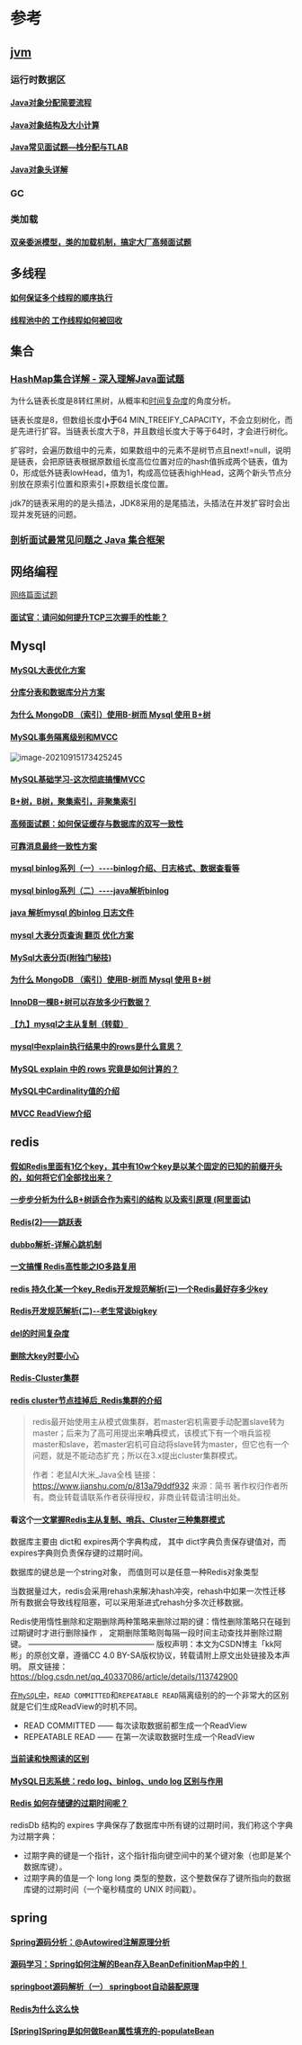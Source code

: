 # 参考

## [jvm](https://juejin.cn/post/6844904096059621390#note)

### 运行时数据区

#### [Java对象分配简要流程](https://segmentfault.com/a/1190000004606059)

#### [Java对象结构及大小计算](https://segmentfault.com/a/1190000004574249)

#### [Java常见面试题—栈分配与TLAB](https://blog.csdn.net/xiaomingdetianxia/article/details/77688945)

#### [Java对象头详解](https://www.cnblogs.com/makai/p/12466541.html)





### GC



### 类加载

#### [双亲委派模型，类的加载机制，搞定大厂高频面试题](https://juejin.cn/post/6844903887866953735#heading-0)



## 多线程

#### [如何保证多个线程的顺序执行](https://blog.csdn.net/qq_29882585/article/details/108567964)

#### [线程池中的 工作线程如何被回收](https://www.cnblogs.com/semi-sub/p/13908099.html)

## 集合

### [HashMap集合详解 - 深入理解Java面试题](https://blog.csdn.net/weixin_41105242/article/details/106972635)

为什么链表长度是8转红黑树，从概率和[时间复杂度](https://image.baidu.com/search/detail?ct=503316480&z=0&ipn=d&word=logn%E7%9A%84%E5%9B%BE%E5%83%8F&hs=0&pn=1&spn=0&di=17270&pi=0&rn=1&tn=baiduimagedetail&is=0%2C0&ie=utf-8&oe=utf-8&cl=2&lm=-1&cs=2968784845%2C2300361488&os=3575832665%2C7512621&simid=3510862303%2C490176156&adpicid=0&lpn=0&ln=30&fr=ala&fm=&sme=&cg=&bdtype=0&oriquery=logn%E7%9A%84%E5%9B%BE%E5%83%8F&objurl=https%3A%2F%2Fgimg2.baidu.com%2Fimage_search%2Fsrc%3Dhttp%3A%2F%2Fd227vo7y4xeile.cloudfront.net%2Fwp-content%2Fuploads%2F2017%2F01%2F02162747%2Fgrowth-of-function.png%26refer%3Dhttp%3A%2F%2Fd227vo7y4xeile.cloudfront.net%26app%3D2002%26size%3Df9999%2C10000%26q%3Da80%26n%3D0%26g%3D0n%26fmt%3Djpeg%3Fsec%3D1632986231%26t%3D6d1a1d949bdaf2f806ab7278bba6b78c&fromurl=ippr_z2C%24qAzdH3FAzdH3Fooo_z%26e3Biw5kwguw_z%26e3Btgu5AzdH3Fvwpj256yAzdH3F%25E0%25ld%25b8%25EF%25BC%25b9%25E0%25lc%25BB%25El%25bF%25bb%25Em%25B9%25AA%25Em%25BD%25Ba%25E0%25ld%25b0%25Em%25lB%25Ad%25EE%25lc%25BDAzdH3Fujj1AzdH3F&gsm=3&islist=&querylist=)的角度分析。

链表长度是8，但数组长度**小于**64 MIN_TREEIFY_CAPACITY，不会立刻树化，而是先进行扩容。当链表长度大于8，并且数组长度大于等于64时，才会进行树化。



扩容时，会遍历数组中的元素，如果数组中的元素不是树节点且next!=null，说明是链表，会把原链表根据原数组长度高位位置对应的hash值拆成两个链表，值为0，形成低外链表lowHead，值为1，构成高位链表highHead，这两个新头节点分别放在原索引位置和原索引+原数组长度位置。



jdk7的链表采用的的是头插法，JDK8采用的是尾插法，头插法在并发扩容时会出现并发死链的问题。





### [剖析面试最常见问题之 Java 集合框架](https://snailclimb.gitee.io/javaguide/#/docs/java/collection/Java集合框架常见面试题?id=1-剖析面试最常见问题之-java-集合框架)



## 网络编程

[网络篇面试题](https://juejin.cn/post/6911120519035092999#heading-4)

#### [面试官：请问如何提升TCP三次握手的性能？](https://blog.csdn.net/weixin_51954021/article/details/110835029)

## Mysql

#### [MySQL大表优化方案](https://segmentfault.com/a/1190000006158186)

#### [分库分表和数据库分片方案](https://www.cnblogs.com/yinyunmoyi/p/11563948.html)

#### [为什么 MongoDB （索引）使用B-树而 Mysql 使用 B+树](https://www.cnblogs.com/kaleidoscope/p/9481991.html)

#### [MySQL事务隔离级别和MVCC](https://juejin.cn/post/6844903808376504327#heading-0)

![image-20210915173425245](参考.assets/image-20210915173425245.png)

#### [MySQL基础学习-这次彻底搞懂MVCC](https://juejin.cn/post/6983312223129042958#heading-0)

#### [B+树，B树，聚集索引，非聚集索引](https://blog.csdn.net/weixin_30565199/article/details/95851132)

#### [高频面试题：如何保证缓存与数据库的双写一致性](https://www.cnblogs.com/semi-sub/p/13735800.html)

#### [可靠消息最终一致性方案](https://www.jianshu.com/p/3186a0a76c1d)

#### [mysql binlog系列（一）----binlog介绍、日志格式、数据查看等](https://blog.csdn.net/ouyang111222/article/details/50300851)

#### [mysql binlog系列（二）----java解析binlog](https://blog.csdn.net/ouyang111222/article/details/50383222?spm=1001.2014.3001.5501)

#### [java 解析mysql 的binlog 日志文件](https://blog.csdn.net/jiangzeyin_/article/details/79442984?utm_medium=distribute.pc_relevant.none-task-blog-2~default~baidujs_baidulandingword~default-1.no_search_link&spm=1001.2101.3001.4242)

#### [mysql 大表分页查询 翻页 优化方案](https://zhuanlan.zhihu.com/p/70667138)

#### [MySql大表分页(附独门秘技)](https://ifeve.com/mysql%e5%a4%a7%e8%a1%a8%e5%88%86%e9%a1%b5%e9%99%84%e7%8b%ac%e9%97%a8%e7%a7%98%e6%8a%80/)

#### [为什么 MongoDB （索引）使用B-树而 Mysql 使用 B+树](https://www.cnblogs.com/kaleidoscope/p/9481991.html)

#### [InnoDB一棵B+树可以存放多少行数据？](https://www.cnblogs.com/leefreeman/p/8315844.html)

#### [【九】mysql之主从复制（转载）](https://blog.csdn.net/jy02268879/article/details/105629976)



#### [mysql中explain执行结果中的rows是什么意思？](https://blog.csdn.net/u011514729/article/details/79550386?utm_medium=distribute.pc_relevant.none-task-blog-2%7Edefault%7ECTRLIST%7Edefault-3.no_search_link&depth_1-utm_source=distribute.pc_relevant.none-task-blog-2%7Edefault%7ECTRLIST%7Edefault-3.no_search_link)

#### [MySQL explain 中的 rows 究竟是如何计算的？](https://blog.csdn.net/ZhangHuan0126/article/details/109362632)

#### [MySQL中Cardinality值的介绍](https://www.cnblogs.com/olinux/p/5140615.html)

#### [MVCC ReadView介绍](https://www.cnblogs.com/jmliao/p/13204946.html)





## redis

#### [假如Redis里面有1亿个key，其中有10w个key是以某个固定的已知的前缀开头的，如何将它们全部找出来？](https://blog.csdn.net/qq_42466682/article/details/106467071?utm_medium=distribute.pc_relevant_t0.none-task-blog-2%7Edefault%7ECTRLIST%7Edefault-1.no_search_link&depth_1-utm_source=distribute.pc_relevant_t0.none-task-blog-2%7Edefault%7ECTRLIST%7Edefault-1.no_search_link)

#### [一步步分析为什么B+树适合作为索引的结构 以及索引原理 (阿里面试)](https://www.cnblogs.com/aspirant/p/9214485.html)

#### [Redis(2)——跳跃表](https://www.wmyskxz.com/2020/02/29/redis-2-tiao-yue-biao/)

#### [dubbo解析-详解心跳机制](https://blog.csdn.net/weixin_38308374/article/details/106736714?utm_medium=distribute.pc_relevant.none-task-blog-2%7Edefault%7ECTRLIST%7Edefault-1.no_search_link&depth_1-utm_source=distribute.pc_relevant.none-task-blog-2%7Edefault%7ECTRLIST%7Edefault-1.no_search_link)

#### [一文搞懂 Redis高性能之IO多路复用](https://mp.weixin.qq.com/s?__biz=MzA3MDg5MDkzOA%3D%3D&chksm=8b3463f9bc43eaef0d493ab5d9678000404d66b26a8a0f64ded029e9a4c2222c977130ad3ef2&idx=1&mid=2448762668&scene=21&sn=b0678332189bd6c9654dd9c21c379de8#wechat_redirect)



#### [redis 持久化某一个key_Redis开发规范解析(三)一个Redis最好存多少key](https://blog.csdn.net/weixin_32349561/article/details/113580065)

#### [Redis开发规范解析(二)--老生常谈bigkey](https://mp.weixin.qq.com/s?__biz=Mzg2NTEyNzE0OA==&mid=2247483677&idx=1&sn=5c320b46f0e06ce9369a29909d62b401&chksm=ce5f9e9ef928178834021b6f9b939550ac400abae5c31e1933bafca2f16b23d028cc51813aec&scene=21#wechat_redirect)

#### [del的时间复杂度](http://doc.redisfans.com/key/del.html)

#### [删除大key时要小心](https://juejin.cn/post/6994030761070297118#heading-1)

#### [Redis-Cluster集群](https://www.jianshu.com/p/813a79ddf932)

#### [redis cluster节点挂掉后_Redis集群的介绍](https://blog.csdn.net/weixin_39852688/article/details/111616886)

> redis最开始使用主从模式做集群，若master宕机需要手动配置slave转为master；后来为了高可用提出来**哨兵**模式，该模式下有一个哨兵监视master和slave，若master宕机可自动将slave转为master，但它也有一个问题，就是不能动态扩充；所以在3.x提出cluster集群模式。
>
> 
>
> 作者：老鼠AI大米_Java全栈
> 链接：https://www.jianshu.com/p/813a79ddf932
> 来源：简书
> 著作权归作者所有。商业转载请联系作者获得授权，非商业转载请注明出处。

#### 看这个[一文掌握Redis主从复制、哨兵、Cluster三种集群模式](https://juejin.cn/post/6844904097116585991#heading-9)



数据库主要由 dict和 expires两个字典构成， 其中 dict字典负责保存键值对，而 expires字典则负责保存键的过期时间。

数据库的键总是一个string对象， 而值则可以是任意一种Redis对象类型

当数据量过大，redis会采用rehash来解决hash冲突，rehash中如果一次性迁移所有数据会导致线程阻塞，可以采用渐进式rehash分多次迁移数据。

Redis使用惰性删除和定期删除两种策略来删除过期的键：惰性删除策略只在碰到过期键时才进行删除操作 ， 定期删除策略则每隔一段时间主动查找并删除过期键。
————————————————
版权声明：本文为CSDN博主「kk阿彬」的原创文章，遵循CC 4.0 BY-SA版权协议，转载请附上原文出处链接及本声明。
原文链接：https://blog.csdn.net/qq_40337086/article/details/113742900



[在`MySQL`中](https://www.cnblogs.com/jmliao/p/13204946.html)，`READ COMMITTED`和`REPEATABLE READ`隔离级别的的一个非常大的区别就是它们生成ReadView的时机不同。

- READ COMMITTED —— 每次读取数据前都生成一个ReadView
- REPEATABLE READ —— 在第一次读取数据时生成一个ReadView



#### [当前读和快照读的区别](https://blog.csdn.net/w892824196/article/details/109701966)

#### [MySQL日志系统：redo log、binlog、undo log 区别与作用](https://blog.csdn.net/u010002184/article/details/88526708)

#### [Redis 如何存储键的过期时间呢？](https://www.cnblogs.com/sulishihupan/p/14536223.html)

redisDb 结构的 expires 字典保存了数据库中所有键的过期时间，我们称这个字典为过期字典：

- 过期字典的键是一个指针，这个指针指向键空间中的某个键对象（也即是某个数据库键）。
- 过期字典的值是一个 long long 类型的整数，这个整数保存了键所指向的数据库键的过期时间（一个毫秒精度的 UNIX 时间戳）。



## spring

#### [Spring源码分析：@Autowired注解原理分析](https://segmentfault.com/a/1190000018077152)

#### [源码学习：Spring如何注解的Bean存入BeanDefinitionMap中的！](https://blog.csdn.net/StrawberryMuMu/article/details/98217116)

#### [springboot源码解析（一） springboot自动装配原理](https://blog.csdn.net/chaoyuehu/article/details/88870648?utm_medium=distribute.pc_relevant.none-task-blog-2%7Edefault%7ECTRLIST%7Edefault-1.no_search_link&depth_1-utm_source=distribute.pc_relevant.none-task-blog-2%7Edefault%7ECTRLIST%7Edefault-1.no_search_link)

#### [Redis为什么这么快](https://www.cnblogs.com/zuiaijiapei/p/8191402.html)

#### [[Spring]Spring是如何做Bean属性填充的-populateBean](https://www.jianshu.com/p/20cf0116c5c0)

